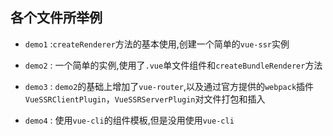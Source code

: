 ## 各个文件所举例

- `demo1` :`createRenderer`方法的基本使用,创建一个简单的`vue-ssr`实例
- `demo2` : 一个简单的实例,使用了`.vue`单文件组件和`createBundleRenderer`方法
- `demo3` : `demo2`的基础上增加了`vue-router`,以及通过官方提供的`webpack`插件`VueSSRClientPlugin`，`VueSSRServerPlugin`对文件打包和插入

- `demo4` : 使用`vue-cli`的组件模板,但是没用使用`vue-cli`

